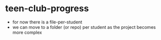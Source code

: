 # teen-club-progress

* for now there is a file-per-student
* we can move to a folder (or repo) per student as the project becomes more complex

